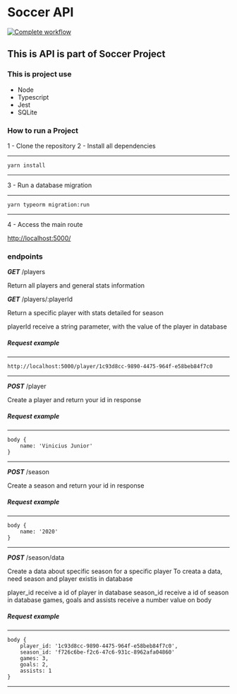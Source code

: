 # Soccer API

[![Complete workflow](https://github.com/Soccer-Project/soccer-api/actions/workflows/main.yml/badge.svg)](https://github.com/Soccer-Project/soccer-api/actions/workflows/main.yml)

## This is API is part of Soccer Project

### This is project use
- Node
- Typescript
- Jest
- SQLite

### How to run a Project

1 - Clone the repository
2 - Install all dependencies

---
    yarn install
---

3 - Run a database migration

---
    yarn typeorm migration:run
---

4 - Access the main route

<http://localhost:5000/>

### endpoints

**_GET_** /players

Return all players and general stats information

**_GET_** /players/:playerId

Return a specific player with stats detailed for season

playerId receive a string parameter, with the value of the player in database

##### Request example

---
    http://localhost:5000/player/1c93d8cc-9890-4475-964f-e58beb84f7c0
---

**_POST_** /player

Create a player and return your id in response

##### Request example

---
    body {
        name: 'Vinicius Junior'
    }
---

**_POST_** /season

Create a season and return your id in response

##### Request example

---
    body {
        name: '2020'
    }
---

**_POST_** /season/data

Create a data about specific season for a specific player
To creata a data, need season and player existis in database

player_id receive a id of player in database
season_id receive a id of season in database
games, goals and assists receive a number value on body

##### Request example

---
    body {
        player_id: '1c93d8cc-9890-4475-964f-e58beb84f7c0',
        season_id: 'f726c6be-f2c6-47c6-931c-8962afa04860'
        games: 3,
        goals: 2,
        assists: 1
    }
---
